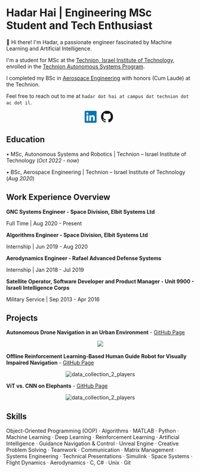 # Hadar Hai | Engineering MSc Student and Tech Enthusiast

👋 Hi there! I'm Hadar, a passionate  engineer fascinated by Machine Learning and Artificial Intelligence.
<p>I'm a student for MSc at the <a href="https://www.technion.ac.il/en/home-2/">Technion, Israel Institute of Technology</a>, enrolled in the <a href="https://tasp-technion.org/">Technion Autonomous Systems Program</a>.</p>
<p>I completed my BSc in <a href="https://aerospace.technion.ac.il/">Aerospace Engineering</a> with honors (Cum Laude) at the Technion. </p>
<p>Feel free to reach out to me at <code class="language-plaintext highlighter-rouge">hadar dot hai at campus dot technion dot ac dot il</code>.</p>

<p align="center">
  <a href="https://www.linkedin.com/in/hadar-hai/"><img src="https://github.com/taldatech/taldatech.github.io/raw/main/img/linkedin.png" style="height:32px" /></a>&nbsp;&nbsp;
  <a href="https://github.com/hadar-hai"><img src="https://github.com/taldatech/taldatech.github.io/raw/main/img/github.png" style="height:32px" /></a>&nbsp;&nbsp;
</p>


## Education

<p> &#8226; MSc, Autonomous Systems and Robotics | Technion – Israel Institute of Technology (<i>Oct 2022 - now</i>)</p>	 			        		
<p> &#8226; BSc, Aerospace Engineering | Technion – Israel Institute of Technology (<i>Aug 2020</i>)</p>

## Work Experience Overview

<p><b>GNC Systems Engineer - Space Division, Elbit Systems Ltd</b></p>
<p>Full Time | Aug 2020 - Present</p>

<p><b>Algorithms Engineer - Space Division, Elbit Systems Ltd</b></p>
<p> Internship | Jun 2019 - Aug 2020</p>

<p><b>Aerodynamics Engineer - Rafael Advanced Defense Systems</b></p>
<p> Internship | Jan 2018 - Jul 2019</p>

<p><b>Satellite Operator, Software Developer and Product Manager - Unit 9900 - Israeli Intelligence Corps</b></p> 
<p> Military Service | Sep 2013 - Apr 2016</p>

## Projects

**Autonomous Drone Navigation in an Urban Environment** - [GitHub Page](https://github.com/hadar-hai/AutonomousDroneNav)

<p align="center">
<img src="https://github.com/hadar-hai/hadar-hai.github.io/raw/main/assets/img/AutDroneNavTeaser.gif" width="400" style="max-height:350px">
</p>

**Offline Reinforcement Learning-Based Human Guide Robot for Visually Impaired
Navigation** - [GitHub Page](https://github.com/hadar-hai/GuideRobotOfflineRL.git)

<p align="center">
<img src="https://github.com/hadar-hai/GuideRobotOfflineRL/assets/64587231/d097fe0c-f899-40dd-8ff4-17ee6caf7300" width="400" alt="data_collection_2_players">
</p>

**ViT vs. CNN on Elephants** - [GitHub Page](https://github.com/hadar-hai/vit-vs-cnn-on-elephants.git)

<p align="center">
<img src="https://github.com/hadar-hai/hadar-hai.github.io/assets/64587231/6577f9d5-b1af-4527-beb5-3fa6572df752" width="400" alt="data_collection_2_players">
</p>

## Skills 
Object-Oriented Programming (OOP) · Algorithms · MATLAB · Python · Machine Learning · Deep Learning · Reinforcement Learning · Artificial Intelligence · Guidance Navigation & Control · Unreal Engine · Creative Problem Solving · Teamwork · Communication · Matrix Management · Systems Engineering · Technical Presentations · Simulink · Space Systems · Flight Dynamics · Aerodynamics · C, C# · Unix · Git
